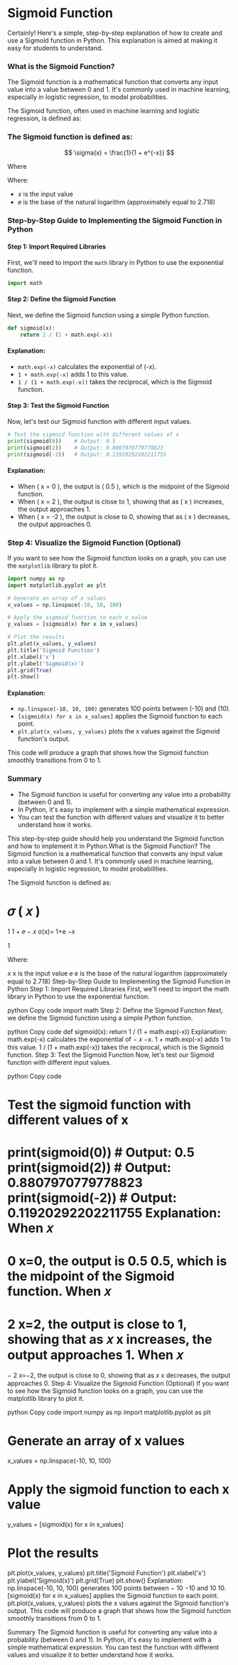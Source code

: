 # Sigmoid Function

Certainly! Here's a simple, step-by-step explanation of how to create and use a Sigmoid function in Python. This explanation is aimed at making it easy for students to understand.

### What is the Sigmoid Function?
The Sigmoid function is a mathematical function that converts any input value into a value between 0 and 1. It's commonly used in machine learning, especially in logistic regression, to model probabilities.

The Sigmoid function, often used in machine learning and logistic regression, is defined as:

### The Sigmoid function is defined as:

$$
\sigma(x) = \frac{1}{1 + e^{-x}}
$$

Where


Where:

- 𝑥 is the input value
- 𝑒 is the base of the natural logarithm (approximately equal to 2.718)


### Step-by-Step Guide to Implementing the Sigmoid Function in Python

#### Step 1: Import Required Libraries
First, we'll need to import the `math` library in Python to use the exponential function.

```python
import math
```

#### Step 2: Define the Sigmoid Function
Next, we define the Sigmoid function using a simple Python function.

```python
def sigmoid(x):
    return 1 / (1 + math.exp(-x))
```

#### Explanation:
- `math.exp(-x)` calculates the exponential of \(-x\).
- `1 + math.exp(-x)` adds 1 to this value.
- `1 / (1 + math.exp(-x))` takes the reciprocal, which is the Sigmoid function.

#### Step 3: Test the Sigmoid Function
Now, let's test our Sigmoid function with different input values.

```python
# Test the sigmoid function with different values of x
print(sigmoid(0))    # Output: 0.5
print(sigmoid(2))    # Output: 0.8807970779778823
print(sigmoid(-2))   # Output: 0.11920292202211755
```

#### Explanation:
- When \( x = 0 \), the output is \( 0.5 \), which is the midpoint of the Sigmoid function.
- When \( x = 2 \), the output is close to 1, showing that as \( x \) increases, the output approaches 1.
- When \( x = -2 \), the output is close to 0, showing that as \( x \) decreases, the output approaches 0.

### Step 4: Visualize the Sigmoid Function (Optional)
If you want to see how the Sigmoid function looks on a graph, you can use the `matplotlib` library to plot it.

```python
import numpy as np
import matplotlib.pyplot as plt

# Generate an array of x values
x_values = np.linspace(-10, 10, 100)

# Apply the sigmoid function to each x value
y_values = [sigmoid(x) for x in x_values]

# Plot the results
plt.plot(x_values, y_values)
plt.title('Sigmoid Function')
plt.xlabel('x')
plt.ylabel('Sigmoid(x)')
plt.grid(True)
plt.show()
```

#### Explanation:
- `np.linspace(-10, 10, 100)` generates 100 points between \(-10\) and \(10\).
- `[sigmoid(x) for x in x_values]` applies the Sigmoid function to each point.
- `plt.plot(x_values, y_values)` plots the x values against the Sigmoid function's output.

This code will produce a graph that shows how the Sigmoid function smoothly transitions from 0 to 1.

### Summary
- The Sigmoid function is useful for converting any value into a probability (between 0 and 1).
- In Python, it's easy to implement with a simple mathematical expression.
- You can test the function with different values and visualize it to better understand how it works.

This step-by-step guide should help you understand the Sigmoid function and how to implement it in Python.What is the Sigmoid Function?
The Sigmoid function is a mathematical function that converts any input value into a value between 0 and 1. It's commonly used in machine learning, especially in logistic regression, to model probabilities.

The Sigmoid function is defined as:

𝜎
(
𝑥
)
=
1
1
+
𝑒
−
𝑥
σ(x)= 
1+e 
−x
 
1
​
 
Where:

𝑥
x is the input value
𝑒
e is the base of the natural logarithm (approximately equal to 2.718)
Step-by-Step Guide to Implementing the Sigmoid Function in Python
Step 1: Import Required Libraries
First, we'll need to import the math library in Python to use the exponential function.

python
Copy code
import math
Step 2: Define the Sigmoid Function
Next, we define the Sigmoid function using a simple Python function.

python
Copy code
def sigmoid(x):
    return 1 / (1 + math.exp(-x))
Explanation:
math.exp(-x) calculates the exponential of 
−
𝑥
−x.
1 + math.exp(-x) adds 1 to this value.
1 / (1 + math.exp(-x)) takes the reciprocal, which is the Sigmoid function.
Step 3: Test the Sigmoid Function
Now, let's test our Sigmoid function with different input values.

python
Copy code
# Test the sigmoid function with different values of x
print(sigmoid(0))    # Output: 0.5
print(sigmoid(2))    # Output: 0.8807970779778823
print(sigmoid(-2))   # Output: 0.11920292202211755
Explanation:
When 
𝑥
=
0
x=0, the output is 
0.5
0.5, which is the midpoint of the Sigmoid function.
When 
𝑥
=
2
x=2, the output is close to 1, showing that as 
𝑥
x increases, the output approaches 1.
When 
𝑥
=
−
2
x=−2, the output is close to 0, showing that as 
𝑥
x decreases, the output approaches 0.
Step 4: Visualize the Sigmoid Function (Optional)
If you want to see how the Sigmoid function looks on a graph, you can use the matplotlib library to plot it.

python
Copy code
import numpy as np
import matplotlib.pyplot as plt

# Generate an array of x values
x_values = np.linspace(-10, 10, 100)

# Apply the sigmoid function to each x value
y_values = [sigmoid(x) for x in x_values]

# Plot the results
plt.plot(x_values, y_values)
plt.title('Sigmoid Function')
plt.xlabel('x')
plt.ylabel('Sigmoid(x)')
plt.grid(True)
plt.show()
Explanation:
np.linspace(-10, 10, 100) generates 100 points between 
−
10
−10 and 
10
10.
[sigmoid(x) for x in x_values] applies the Sigmoid function to each point.
plt.plot(x_values, y_values) plots the x values against the Sigmoid function's output.
This code will produce a graph that shows how the Sigmoid function smoothly transitions from 0 to 1.

Summary
The Sigmoid function is useful for converting any value into a probability (between 0 and 1).
In Python, it's easy to implement with a simple mathematical expression.
You can test the function with different values and visualize it to better understand how it works.
